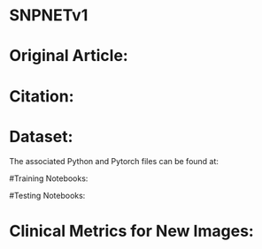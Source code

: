 # SNPNETv1



# Original Article:



# Citation:



# Dataset:

The associated Python and Pytorch files can be found at:




#Training Notebooks:


#Testing Notebooks:



# Clinical Metrics for New Images:









